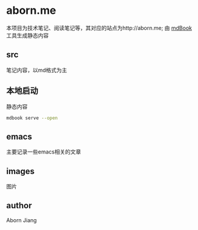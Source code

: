 # aborn.me
本项目为技术笔记、阅读笔记等，其对应的站点为http://aborn.me;
由 [mdBook](https://github.com/rust-lang/mdBook) 工具生成静态内容

## src
笔记内容，以md格式为主

## 本地启动
静态内容
```sh
mdbook serve --open
```

## emacs
主要记录一些emacs相关的文章

## images
图片

## author
Aborn Jiang
